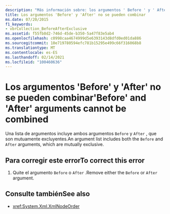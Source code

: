 ```yaml
---
description: "Más información sobre: los argumentos ' Before ' y ' After ' no se pueden combinar"
title: Los argumentos 'Before' y 'After' no se pueden combinar
ms.date: 07/20/2015
f1_keywords:
- vbrCollection_BeforeAfterExclusive
ms.assetid: f55fb8d2-746d-45de-b350-5a47f83e5ab4
ms.openlocfilehash: c0998caa4674999d5e6393143d8dfd0ed01da886
ms.sourcegitcommit: 10e719780594efc781b15295e499c66f316068b8
ms.translationtype: MT
ms.contentlocale: es-ES
ms.lasthandoff: 02/14/2021
ms.locfileid: "100460636"
---
```

# <a name="before-and-after-arguments-cannot-be-combined"></a><span data-ttu-id="11175-103">Los argumentos 'Before' y 'After' no se pueden combinar</span><span class="sxs-lookup"><span data-stu-id="11175-103">'Before' and 'After' arguments cannot be combined</span></span>

<span data-ttu-id="11175-104">Una lista de argumentos incluye ambos argumentos `Before` y `After` , que son mutuamente excluyentes.</span><span class="sxs-lookup"><span data-stu-id="11175-104">An argument list includes both the `Before` and `After` arguments, which are mutually exclusive.</span></span>  
  
## <a name="to-correct-this-error"></a><span data-ttu-id="11175-105">Para corregir este error</span><span class="sxs-lookup"><span data-stu-id="11175-105">To correct this error</span></span>  
  
1. <span data-ttu-id="11175-106">Quite el argumento `Before` o `After` .</span><span class="sxs-lookup"><span data-stu-id="11175-106">Remove either the `Before` or `After` argument.</span></span>  
  
## <a name="see-also"></a><span data-ttu-id="11175-107">Consulte también</span><span class="sxs-lookup"><span data-stu-id="11175-107">See also</span></span>

- <xref:System.Xml.XmlNodeOrder>
